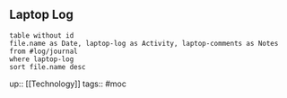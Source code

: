 ## Laptop Log


```dataview
table without id
file.name as Date, laptop-log as Activity, laptop-comments as Notes
from #log/journal 
where laptop-log
sort file.name desc
```

up:: [[Technology]]
tags:: #moc 

